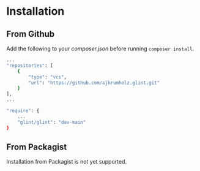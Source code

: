 # Installation

## From Github

Add the following to your _composer.json_ before running `composer install`.

```bash
...
"repositories": [
    {
        "type": "vcs",
        "url": "https://github.com/ajkrumholz.glint.git"
    }
],
...

"require": {
    ...
    "glint/glint": "dev-main"
}
```

## From Packagist

Installation from Packagist is not yet supported.
